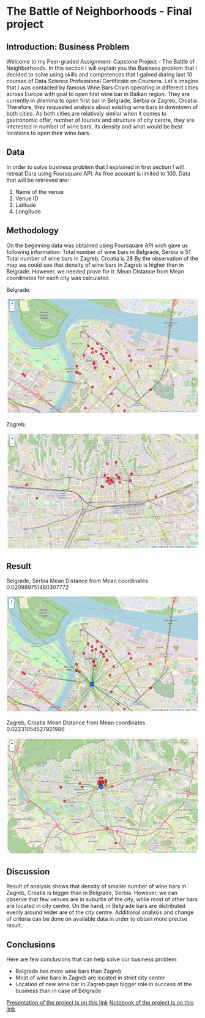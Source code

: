 # The Battle of Neighborhoods - Final project 

## Introduction: Business Problem <a name="intro"></a>

Welcome to my Peer-graded Assignment: Capstone Project - The Battle of Neighborhoods. In this section I will explain you the Business problem that I decided to solve using skills and competences that I gained during last 10 courses of Data Science Professional Certificate on Coursera.
Let`s imagine that I was contacted by famous Wine Bars Chain operating in different cities across Europe with goal to open first wine bar in Balkan region. They are currently in dilemma to open first bar in Belgrade, Serbia or Zagreb, Croatia. Therefore, they requested analysis about existing wine bars in downtown of both cities. As both cities are relatively similar when it comes to gastronomic offer, number of tourists and structure of city centre, they are interested in number of wine bars, its density and what would be best locations to open their wine bars.

## Data <a name="intro"></a>

In order to solve business problem that I explained in first section I will retreat Dara using Foursquare API. As free account is limited to 100.
Data that will be retrieved are:
1. Name of the venue
2. Venue ID
3. Latitude
4. Longitude

## Methodology <a name="intro"></a>

On the beginning data was obtained using Foursquare API wich gave us following information:
Total number of wine bars in Belgrade, Serbia is  51
Total number of wine bars in Zagreb, Croatia is  28
By the observation of the map we could see that density of wine bars in Zagreb is higher than in Belgrade. However, we needed prove for it. Mean Distance from Mean coordinates for each city was calculated.

Belgrade:
<p align="center">
  <img src="belgrade1.png">
</p>

Zagreb:

<p align="center">
  <img src="zagreb1.png">
</p>

## Result <a name="intro"></a>

Belgrade, Serbia
Mean Distance from Mean coordinates
0.020989751460307772
<p align="center">
  <img src="belgrade2.png">
</p>

Zagreb, Croatia
Mean Distance from Mean coordinates
0.02231054527921986

<p align="center">
  <img src="zagreb2.png">
</p>

## Discussion <a name="intro"></a>
Result of analysis shows that density of smaller number of wine bars in Zagreb, Croatia is bigger than in Belgrade, Serbia. However, we can observe that few venues are in suburbs of the city, while most of other bars are located in city centre. On the hand, in Belgrade bars are distributed evenly around wider are of the city centre. Additional analysis and change of criteria can be done on available data in order to obtain more precise result.

## Conclusions <a name="intro"></a>
Here are few conclusions that can help solve our business problem:
- Belgrade has more wine bars than Zagreb
- Most of wine bars in Zagreb are located in strict city center
- Location of new wine bar in Zagreb pays bigger role in success of the business than in case of Belgrade



[Presentation of the project is on this link](https://github.com/vjslvvjc/The-Battle-of-Neighborhoods/blob/main/BoN%20week%202.pptx)
[Notebook of the project is on this link](https://github.com/vjslvvjc/The-Battle-of-Neighborhoods/blob/main/BoN%20week%202.ipynb)


